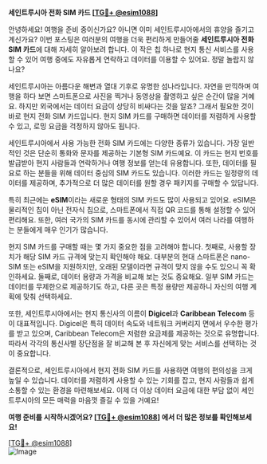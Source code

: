 **세인트루시아 전화 SIM 카드 [[TG💪+ @esim1088](https://t.me/s/esim1088)]**

안녕하세요! 여행을 준비 중이신가요? 아니면 이미 세인트루시아에서의 휴양을 즐기고 계신가요? 이번 포스팅은 여러분의 여행을 더욱 편리하게 만들어줄 **세인트루시아 전화 SIM 카드**에 대해 자세히 알아보려 합니다. 이 작은 칩 하나로 현지 통신 서비스를 사용할 수 있어 여행 중에도 자유롭게 연락하고 데이터를 이용할 수 있어요. 정말 놀랍지 않나요?

세인트루시아는 아름다운 해변과 열대 기후로 유명한 섬나라입니다. 자연을 만끽하며 여행을 하다 보면 스마트폰으로 사진을 찍거나 동영상을 촬영하고 싶은 순간이 많을 거예요. 하지만 외국에서는 데이터 요금이 상당히 비싸다는 것을 알죠? 그래서 필요한 것이 바로 현지 전화 SIM 카드입니다. 현지 SIM 카드를 구매하면 데이터를 저렴하게 사용할 수 있고, 로밍 요금을 걱정하지 않아도 됩니다.

세인트루시아에서 사용 가능한 전화 SIM 카드에는 다양한 종류가 있습니다. 가장 일반적인 것은 단순히 통화와 문자를 제공하는 기본형 SIM 카드예요. 이 카드는 현지 번호를 발급받아 현지 사람들과 연락하거나 여행 정보를 얻는데 유용합니다. 또한, 데이터를 필요로 하는 분들을 위해 데이터 중심의 SIM 카드도 있습니다. 이러한 카드는 일정량의 데이터를 제공하며, 추가적으로 더 많은 데이터를 원할 경우 패키지를 구매할 수 있답니다.

특히 최근에는 **eSIM**이라는 새로운 형태의 SIM 카드도 많이 사용되고 있어요. eSIM은 물리적인 칩이 아닌 전자식 칩으로, 스마트폰에서 직접 QR 코드를 통해 설정할 수 있어 편리해요. 또한, 여러 국가의 SIM 카드를 동시에 관리할 수 있어서 여러 나라를 여행하는 분들에게 매우 인기가 많습니다.

현지 SIM 카드를 구매할 때는 몇 가지 중요한 점을 고려해야 합니다. 첫째로, 사용할 장치가 해당 SIM 카드 규격에 맞는지 확인해야 해요. 대부분의 현대 스마트폰은 nano-SIM 또는 eSIM을 지원하지만, 오래된 모델이라면 규격이 맞지 않을 수도 있으니 꼭 확인하세요. 둘째로, 데이터 용량과 가격을 비교해 보는 것도 중요해요. 일부 SIM 카드는 데이터를 무제한으로 제공하기도 하고, 다른 곳은 특정 용량만 제공하니 자신의 여행 계획에 맞춰 선택하세요.

또한, 세인트루시아에서는 현지 통신사의 이름이 **Digicel**과 **Caribbean Telecom** 등이 대표적입니다. Digicel은 특히 데이터 속도와 네트워크 커버리지 면에서 우수한 평가를 받고 있으며, Caribbean Telecom은 저렴한 요금제를 제공하는 것으로 유명합니다. 따라서 각각의 통신사별 장단점을 잘 비교해 본 후 자신에게 맞는 서비스를 선택하는 것이 중요합니다.

결론적으로, 세인트루시아에서 현지 전화 SIM 카드를 사용하면 여행의 편의성을 크게 높일 수 있습니다. 데이터를 저렴하게 사용할 수 있는 기회를 잡고, 현지 사람들과 쉽게 소통할 수 있는 환경을 마련해보세요. 이제 더 이상 데이터 요금에 대한 부담 없이 세인트루시아의 모든 매력을 마음껏 즐길 수 있을 거예요!

**여행 준비를 시작하시겠어요? [[TG💪+ @esim1088](https://t.me/s/esim1088)] 에서 더 많은 정보를 확인해보세요!**

[[TG💪+ @esim1088](https://t.me/s/esim1088)]  
![Image](https://i.postimg.cc/Y0z9fWf4/image.png)